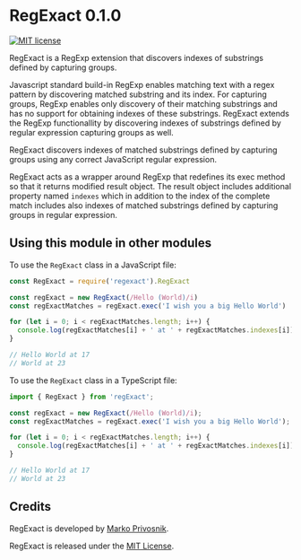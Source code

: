 # RegExact 0.1.0


[![MIT license](https://img.shields.io/npm/l/@rollingbytes/regexex.svg)](http://opensource.org/licenses/MIT)

RegExact is a RegExp extension that discovers indexes of substrings defined by capturing groups.

Javascript standard build-in RegExp enables matching text with a regex pattern by discovering matched substring and its index. For capturing groups, RegExp enables only discovery of their matching substrings and has no support for obtaining indexes of these substrings. RegExact extends the RegExp functionallity by discovering indexes of substrings defined by regular expression capturing groups as well.

RegExact discovers indexes of matched substrings defined by capturing groups using any correct JavaScript regular expression.

RegExact acts as a wrapper around RegExp that redefines its exec method so that it returns modified result object. The result object includes additional property named `indexes` which in addition to the index of the complete match includes also indexes of matched substrings defined by capturing groups in regular expression.

## Using this module in other modules

To use the `RegExact` class in a JavaScript file:

```js
const RegExact = require('regexact').RegExact

const regExact = new RegExact(/Hello (World)/i)
const regExactMatches = regExact.exec('I wish you a big Hello World')

for (let i = 0; i < regExactMatches.length; i++) {
  console.log(regExactMatches[i] + ' at ' + regExactMatches.indexes[i])
}

// Hello World at 17
// World at 23
```

To use the `RegExact` class in a TypeScript file:

```ts
import { RegExact } from 'regExact';

const regExact = new RegExact(/Hello (World)/i);
const regExactMatches = regExact.exec('I wish you a big Hello World');

for (let i = 0; i < regExactMatches.length; i++) {
  console.log(regExactMatches[i] + ' at ' + regExactMatches.indexes[i]);
}

// Hello World at 17
// World at 23
```

## Credits

RegExact is developed by [Marko Privosnik](http:/github.com/marpri).

RegExact is released under the [MIT License](https://mit-license.org/).
